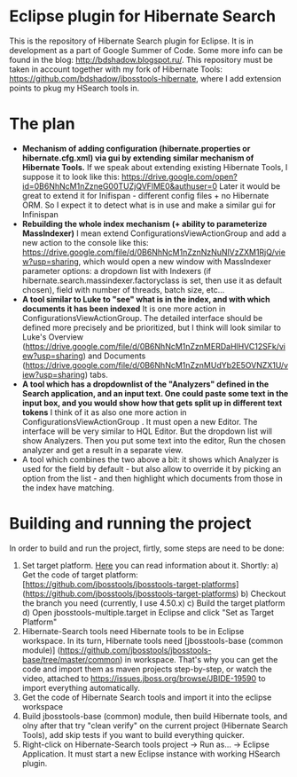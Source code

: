 # Eclipse plugin for Hibernate Search

This is the repository of Hibernate Search plugin for Eclipse. It is in development as a part of Google Summer of Code. Some more info can be found in the blog: http://bdshadow.blogspot.ru/. This repository must be taken in account together with my fork of Hibernate Tools: https://github.com/bdshadow/jbosstools-hibernate, where I add extension points to pkug my HSearch tools in.

# The plan
* **Mechanism of adding configuration (hibernate.properties or hibernate.cfg.xml) via gui by extending similar mechanism of Hibernate Tools.**
If we speak about extending existing Hibernate Tools, I suppose it to look like this:
https://drive.google.com/open?id=0B6NhNcM1nZzneG00TUZjQVFlME0&authuser=0
Later it would be great to extend it for Inifispan - different config files + no Hibernate ORM. So I expect it to detect what is in use and make a similar gui for Infinispan
* **Rebuilding the whole index mechanism (+ ability to parameterize MassIndexer)**
I mean extend ConfigurationsViewActionGroup and add a new action to the console like this: https://drive.google.com/file/d/0B6NhNcM1nZznNzNuNlVzZXM1RjQ/view?usp=sharing, which would open a new window with MassIndexer parameter options: a dropdown list with Indexers (if hibernate.search.massindexer.factoryclass is set, then use it as default chosen), field with number of threads, batch size, etc...
* **A tool similar to Luke to "see" what is in the index, and with which documents it has been indexed**
It is one more action in ConfigurationsViewActionGroup. The detailed interface should be defined more precisely and be prioritized, but I think will look similar to Luke's Overview (https://drive.google.com/file/d/0B6NhNcM1nZznMERDaHlHVC12SFk/view?usp=sharing) and Documents (https://drive.google.com/file/d/0B6NhNcM1nZznMUdYb2E5OVNZX1U/view?usp=sharing) tabs.
* **A tool which has a dropdownlist of the "Analyzers" defined in the Search application, and an input text. One could paste some text in the input box, and you would show how that gets split up in different text tokens**
I think of it as also one more action in ConfigurationsViewActionGroup . It must open a new Editor. The interface will be very similar to HQL Editor. But the dropdown list will show Analyzers. Then you put some text into the editor, Run the chosen analyzer and get a result in a separate view.
* A tool which combines the two above a bit: it shows which Analyzer is used for the field by default - but also allow to override it by picking an option from the list - and then highlight which documents from those in the index have matching.

# Building and running the project
In order to build and run the project, firtly, some steps are need to be done:
1. Set target platform. [Here](https://github.com/jbosstools/jbosstools-devdoc/blob/master/building/target_platforms/target_platforms_for_consumers.adoc) you can read information about it. Shortly:
  a) Get the code of target platform: [https://github.com/jbosstools/jbosstools-target-platforms] (https://github.com/jbosstools/jbosstools-target-platforms)
  b) Checkout the branch you need (currently, I use 4.50.x)
  c) Build the target platform
  d) Open jbosstools-multiple.target in Eclipse and click "Set as Target Platform"
2. Hibernate-Search tools need Hibernate tools to be in Eclipse workspace. In its turn, Hibernate tools need [jbosstools-base (common module)] (https://github.com/jbosstools/jbosstools-base/tree/master/common) in workspace. That's why you can get the code and import them as maven projects step-by-step, or watch the video, attached to https://issues.jboss.org/browse/JBIDE-19590 to import everything automatically.
3. Get the code of Hibernate Search tools and import it into the eclipse workspace
4. Build jbosstools-base (common) module, then build Hibernate tools, and olny after that try "clean verify" on the current project (Hibernate Search Tools), add skip tests if you want to build everything quicker.
5. Right-click on Hibernate-Search tools project -> Run as... -> Eclipse Application. It must start a new Eclipse instance with working HSearch plugin.
